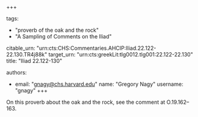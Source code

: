 +++

tags:
- "proverb of the oak and the rock"
- "A Sampling of Comments on the Iliad"

citable_urn: "urn:cts:CHS:Commentaries.AHCIP:Iliad.22.122-22.130.TR4j88k"
target_urn: "urn:cts:greekLit:tlg0012.tlg001:22.122-22.130"
title: "Iliad 22.122-130"

authors:
- email: "gnagy@chs.harvard.edu"
  name: "Gregory Nagy"
  username: "gnagy"
+++

<p>On this proverb about the oak and the rock, see the comment at O.19.162–163.</p>